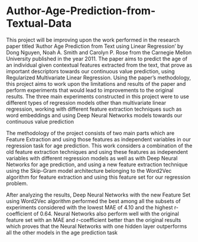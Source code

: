 # Author-Age-Prediction-from-Textual-Data

This project will be improving upon the work performed in the research paper titled
’Author Age Prediction from Text using Linear Regression’ by Dong Nguyen, Noah A.
Smith and Carolyn P. Rose from the Carnegie Mellon University published in the year
2011. The paper aims to predict the age of an individual given contextual features
extracted from the text, that prove as important descriptors towards our continuous value
prediction, using Regularized Multivariate Linear Regression.
Using the paper’s methodology, this project aims to work upon the limitations and results
of the paper and perform experiments that would lead to improvements to the original
results. The three main experiments constructed in this project were to use different types of regression models other than multivariate linear regression, working with different
feature extraction techniques such as word embeddings and using Deep Neural Networks
models towards our continuous value prediction

The methodology of the project consists of two main parts which are Feature Extraction
and using those features as independent variables in our regression task for age prediction.
This work considers a combination of the old feature extraction techniques and using these
features as independent variables with different regression models as well as with Deep
Neural Networks for age prediction, and using a new feature extraction technique using
the Skip-Gram model architecture belonging to the Word2Vec algorithm for feature
extraction and using this feature set for our regression problem.

After analyzing the results, Deep Neural Networks with the new Feature Set using Word2Vec
algorithm performed the best among all the subsets of experiments considered with the
lowest MAE of 4.10 and the highest r-coefficient of 0.64. Neural Networks also perform
well with the original feature set with an MAE and r-coefficient better than the original
results which proves that the Neural Networks with one hidden layer outperforms all the
other models in the age prediction task
